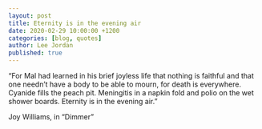 ```yaml
---
layout: post
title: Eternity is in the evening air
date: 2020-02-29 10:00:00 +1200
categories: [blog, quotes]
author: Lee Jordan
published: true
---
```


<p>“For Mal had learned in his brief joyless life that nothing is faithful and that one needn’t have a body to be able to mourn, for death is everywhere. Cyanide fills the peach pit. Meningitis in a napkin fold and polio on the wet shower boards. Eternity is in the evening air.”</p>

<p>Joy Williams, in “Dimmer”</p>

